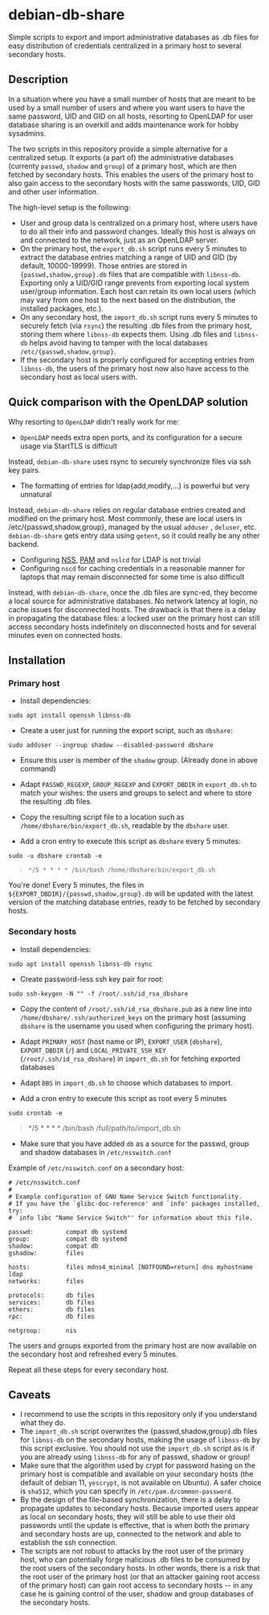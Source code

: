 # debian-db-share

Simple scripts to export and import administrative databases as .db files for easy distribution of
credentials centralized in a primary host to several secondary hosts.

## Description

In a situation where you have a small number of hosts that are meant to be used by a small number of
users and where you want users to have the same password, UID and GID on all hosts, resorting to
OpenLDAP for user database sharing is an overkill and adds maintenance work for hobby sysadmins.

The two scripts in this repository provide a simple alternative for a centralized setup. It exports
(a part of) the administrative databases (currenty `passwd`, `shadow` and `group`) of a primary host,
which are then fetched by secondary hosts. This enables the users of the primary host to also
gain access to the secondary hosts with the same passwords, UID, GID and other user information.

The high-level setup is the following:
- User and group data is centralized on a primary host, where users have to do all their info and
  password changes. Ideally this host is always on and connected to the network, just as an OpenLDAP
  server.
- On the primary host, the `export_db.sh` script runs every 5 minutes to extract the database
  entries matching a range of UID and GID (by default, 10000-19999). Those entries are stored in
  `{passwd,shadow,group}.db` files that are compatible with `libnss-db`. Exporting only a UID/GID
  range prevents from exporting local system user/group information. Each host can retain
  its own local users (which may vary from one host to the next based on the distribution, the
  installed packages, etc.).
- On any secondary host, the `import_db.sh` script runs every 5 minutes to securely fetch (via
  `rsync`) the resulting .db files from the primary host, storing them where `libnss-db` expects
  them. Using .db files and `libnss-db` helps avoid having to tamper with the local databases 
  `/etc/{passwd,shadow,group}`.
- If the secondary host is properly configured for accepting entries from `libnss-db`, the users of
  the primary host now also have access to the secondary host as local users with.

## Quick comparison with the OpenLDAP solution

Why resorting to `OpenLDAP` didn't really work for me:

- `OpenLDAP` needs extra open ports, and its configuration for a secure usage via StartTLS is difficult

Instead, `debian-db-share` uses rsync to securely synchronize files via ssh key pairs.

- The formatting of entries for ldap{add,modify,...} is powerful but very unnatural

Instead, `debian-db-share` relies on regular database entries created and modified on the primary host.
Most commonly, these are local users in /etc/{passwd,shadow,group}, managed by the usual `adduser`
, `deluser`, etc. `debian-db-share` gets entry data using `getent`, so it could really be any other
backend.

- Configuring [NSS](https://wiki.debian.org/LDAP/NSS#NSS_Setup_with_libnss-ldapd),
  [PAM](https://wiki.debian.org/LDAP/PAM) and `nslcd` for LDAP is not trivial
- Configuring `nscd` for caching credentials in a reasonable manner for laptops that may remain
  disconnected for some time is also difficult

Instead, with `debian-db-share`, once the .db files are sync-ed, they become a local source for
administrative databases. No network latency at login, no cache issues for disconnected hosts. The
drawback is that there is a delay in propagating the database files: a locked user on the primary
host can still access secondary hosts indefinitely on disconnected hosts and for several minutes
even on connected hosts.

## Installation

### Primary host

- Install dependencies:

```sudo apt install openssh libnss-db```

- Create a user just for running the export script, such as `dbshare`:

```sudo adduser --ingroup shadow --disabled-password dbshare```

- Ensure this user is member of the `shadow` group. (Already done in above command)

- Adapt `PASSWD_REGEXP`, `GROUP_REGEXP` and `EXPORT_DBDIR` in `export_db.sh` to match your wishes:
  the users and groups to select and where to store the resulting .db files.

- Copy the resulting script file to a location such as `/home/dbshare/bin/export_db.sh`, readable
  by the `dbshare` user.

- Add a cron entry to execute this script as `dbshare` every 5 minutes:

```sudo -u dbshare crontab -e```

> `*/5 * * * * /bin/bash /home/dbshare/bin/export_db.sh`

You're done! Every 5 minutes, the files in `${EXPORT_DBDIR}/{passwd,shadow,group}.db` will be
updated with the latest version of the matching database entries, ready to be fetched by secondary
hosts.

### Secondary hosts

- Install dependencies:

```sudo apt install openssh libnss-db rsync```

- Create password-less ssh key pair for root:

```sudo ssh-keygen -N "" -f /root/.ssh/id_rsa_dbshare```

- Copy the content of `/root/.ssh/id_rsa_dbshare.pub` as a new line into
  `/home/dbshare/.ssh/authorized_keys` on the primary host (assuming
  `dbshare` is the username you used when configuring the primary host).

- Adapt `PRIMARY_HOST` (host name or IP), `EXPORT_USER` (`dbshare`),
  `EXPORT_DBDIR` (`/`) and `LOCAL_PRIVATE_SSH_KEY` (`/root/.ssh/id_rsa_dbshare`) in
  `import_db.sh` for fetching exported databases

- Adapt `DBS` in `import_db.sh` to choose which databases to import.

- Add a cron entry to execute this script as root every 5 minutes

```sudo crontab -e```

> */5 * * * * /bin/bash /full/path/to/import_db.sh

- Make sure that you have added `db` as a source for the passwd, group and shadow databases in
  `/etc/nsswitch.conf`

Example of `/etc/nsswitch.conf` on a secondary host:

```
# /etc/nsswitch.conf
#
# Example configuration of GNU Name Service Switch functionality.
# If you have the `glibc-doc-reference' and `info' packages installed, try:
# `info libc "Name Service Switch"' for information about this file.

passwd:         compat db systemd
group:          compat db systemd
shadow:         compat db
gshadow:        files

hosts:          files mdns4_minimal [NOTFOUND=return] dns myhostname ldap
networks:       files

protocols:      db files
services:       db files
ethers:         db files
rpc:            db files

netgroup:       nis
```

The users and groups exported from the primary host are now available on the secondary host and
refreshed every 5 minutes.

Repeat all these steps for every secondary host.

## Caveats

- I recommend to use the scripts in this repository only if you understand what they do.
- The `import_db.sh` script overwrites the {passwd,shadow,group}.db files for `libnss-db` on the
  secondary hosts, making the usage of `libnss-db` by this script exclusive. You should not use the
  `import_db.sh` script as is if you are already using `libnss-db` for any of passwd, shadow or
  group!
- Make sure that the algorithm used by crypt for password hasing on the primary host is compatible
  and available on your secondary hosts (the default of debian 11, `yescrypt`, is not available on
  Ubuntu). A safer choice is `sha512`, which you can specify in `/etc/pam.d/common-password`.
- By the design of the file-based synchronization, there is a delay to propagate updates to secondary
  hosts. Because imported users appear as local on secondary hosts, they will still be able to use
  their old passwords until the update is effective, that is when both the primary and secondary
  hosts are up, connected to the network and able to establish the ssh connection.
- The scripts are not robust to attacks by the root user of the primary host, who can potentially
  forge malicious .db files to be consumed by the root users of the secondary hosts. In other words,
  there is a risk that the root user of the primary host (or that an attacker gaining root access of
  the primary host) can gain root access to secondary hosts -- in any case he is gaining control of
  the user, shadow and group databases of the secondary hosts.
